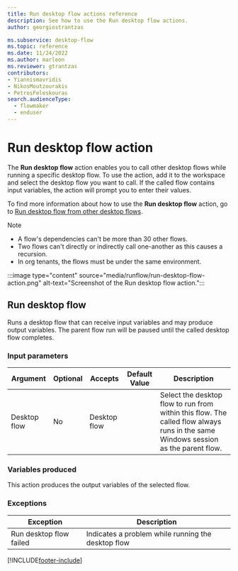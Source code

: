 ```yaml
---
title: Run desktop flow actions reference
description: See how to use the Run desktop flow actions.
author: georgiostrantzas

ms.subservice: desktop-flow
ms.topic: reference
ms.date: 11/24/2022
ms.author: marleon
ms.reviewer: gtrantzas
contributors:
- Yiannismavridis
- NikosMoutzourakis
- PetrosFeleskouras
search.audienceType: 
  - flowmaker
  - enduser
---
```


# Run desktop flow action

The **Run desktop flow** action enables you to call other desktop flows while running a specific desktop flow. To use the action, add it to the workspace and select the desktop flow you want to call. If the called flow contains input variables, the action will prompt you to enter their values.

To find more information about how to use the **Run desktop flow** action, go to [Run desktop flow from other desktop flows](../how-to/run-desktop-flow-action.md).

>[!NOTE]
>
> - A flow's dependencies can't be more than 30 other flows.
> - Two flows can't directly or indirectly call one-another as this causes a recursion.
> - In org tenants, the flows must be under the same environment.

:::image type="content" source="media/runflow/run-desktop-flow-action.png" alt-text="Screenshot of the Run desktop flow action.":::

## <a name="runflow"></a> Run desktop flow

Runs a desktop flow that can receive input variables and may produce output variables. The parent flow run will be paused until the called desktop flow completes.

### Input parameters

|Argument|Optional|Accepts|Default Value|Description|
|-----|-----|-----|-----|-----|
|Desktop flow|No|Desktop flow||Select the desktop flow to run from within this flow. The called flow always runs in the same Windows session as the parent flow.|

### Variables produced

This action produces the output variables of the selected flow.

### <a name="runflow_onerror"></a> Exceptions

|Exception|Description|
|-----|-----|
|Run desktop flow failed|Indicates a problem while running the desktop flow|

[!INCLUDE[footer-include](../../includes/footer-banner.md)]
